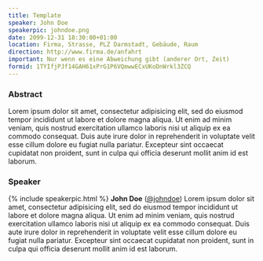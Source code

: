 ```yaml
---
title: Template
speaker: John Doe
speakerpic: johndoe.png
date: 2099-12-31 18:30:00+01:00
location: Firma, Strasse, PLZ Darmstadt, Gebäude, Raum
direction: http://www.firma.de/anfahrt
important: Nur wenn es eine Abweichung gibt (anderer Ort, Zeit)
formid: 1TYIfjPJf14GAH61xPrG1P6VQmwwECxUKoDnWrkl3ZCQ
---
```


### Abstract

Lorem ipsum dolor sit amet, consectetur adipisicing elit, sed do eiusmod tempor incididunt ut labore et dolore magna aliqua. Ut enim ad minim veniam, quis nostrud exercitation ullamco laboris nisi ut aliquip ex ea commodo consequat. Duis aute irure dolor in reprehenderit in voluptate velit esse cillum dolore eu fugiat nulla pariatur. Excepteur sint occaecat cupidatat non proident, sunt in culpa qui officia deserunt mollit anim id est laborum.

### Speaker

{% include speakerpic.html %}
__John Doe__ ([@johndoe](https://twitter.com/johndoe)) Lorem ipsum dolor sit amet, consectetur adipisicing elit, sed do eiusmod tempor incididunt ut labore et dolore magna aliqua. Ut enim ad minim veniam, quis nostrud exercitation ullamco laboris nisi ut aliquip ex ea commodo consequat. Duis aute irure dolor in reprehenderit in voluptate velit esse cillum dolore eu fugiat nulla pariatur. Excepteur sint occaecat cupidatat non proident, sunt in culpa qui officia deserunt mollit anim id est laborum.
